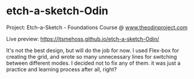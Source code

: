 # etch-a-sketch-Odin
Project: Etch-a-Sketch - Foundations Course @ www.theodinproject.com

Live preview: https://itsmehoss.github.io/etch-a-sketch-Odin/

It's not the best design, but will do the job for now.
I used Flex-box for creating the grid, and wrote so many unnecessary lines for
switching between different modes. I decided not to fix any of them.
it was just a practice and learning process after all, right?
